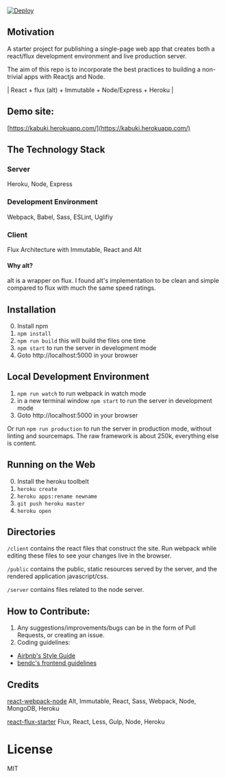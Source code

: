 
[![Deploy](https://www.herokucdn.com/deploy/button.png)](https://heroku.com/deploy)

## Motivation

A starter project for publishing a single-page web app that creates both a react/flux development environment and live production server.

The aim of this repo is to incorporate the best practices to building a non-trivial apps with Reactjs and Node.

| React + flux (alt) + Immutable + Node/Express + Heroku |

## Demo site:

[https://kabuki.herokuapp.com/](https://kabuki.herokuapp.com/)

## The Technology Stack

### Server

Heroku, Node, Express

### Development Environment

Webpack, Babel, Sass, ESLint, Uglifiy

### Client

Flux Architecture with Immutable, React and Alt

#### Why alt?

alt is a wrapper on flux. I found alt's implementation to be clean and simple compared to flux with much the same speed ratings. 

## Installation

0. Install npm
1. `npm install`
2. `npm run build` this will build the files one time
2. `npm start` to run the server in development mode
3. Goto http://localhost:5000 in your browser

## Local Development Environment

1. `npm run watch` to run webpack in watch mode
2. in a new terminal window `npm start` to run the server in development mode
3. Goto http://localhost:5000 in your browser

Or run `npm run production` to run the server in production mode, without linting and sourcemaps. The raw framework is about 250k, everything else is content.

## Running on the Web

0. Install the heroku toolbelt
1. `heroku create`
2. `heroku apps:rename newname`
3. `git push heroku master`
4. `heroku open`

## Directories

`/client` contains the react files that construct the site. Run webpack while editing these files to see your changes live in the browser.

`/public` contains the public, static resources served by the server, and the rendered application javascript/css.

`/server` contains files related to the node server.

## How to Contribute:

1. Any suggestions/improvements/bugs can be in the form of Pull Requests, or creating an issue.
2. Coding guidelines:
 - [Airbnb's Style Guide](https://github.com/airbnb/javascript)
 - [bendc's frontend guidelines](https://github.com/bendc/frontend-guidelines)

## Credits

[react-webpack-node](https://github.com/choonkending/react-webpack-node)
Alt, Immutable, React, Sass, Webpack, Node, MongoDB, Heroku

[react-flux-starter](https://github.com/heroku/react-flux-starter)
Flux, React, Less, Gulp, Node, Heroku

License
===============
MIT
